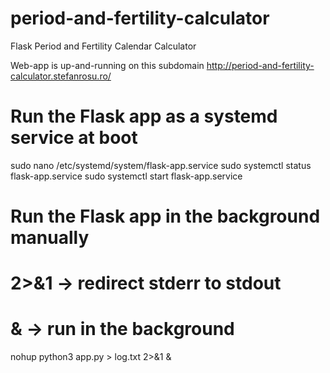 # period-and-fertility-calculator
Flask Period and Fertility Calendar Calculator

Web-app is up-and-running on this subdomain http://period-and-fertility-calculator.stefanrosu.ro/ 

# Run the Flask app as a systemd service at boot
sudo nano /etc/systemd/system/flask-app.service
sudo systemctl status flask-app.service
sudo systemctl start flask-app.service

# Run the Flask app in the background manually
# 2>&1 -> redirect stderr to stdout
# & -> run in the background
nohup python3 app.py > log.txt 2>&1 &

